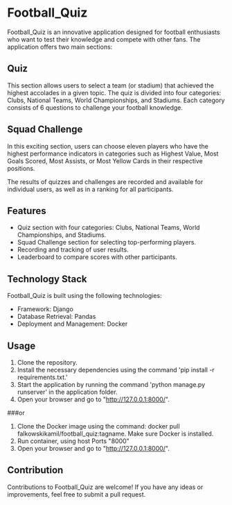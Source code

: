 # Football_Quiz

Football_Quiz is an innovative application designed for football enthusiasts who want to test their knowledge and compete with other fans. The application offers two main sections:

## Quiz

This section allows users to select a team (or stadium) that achieved the highest accolades in a given topic. The quiz is divided into four categories: Clubs, National Teams, World Championships, and Stadiums. Each category consists of 6 questions to challenge your football knowledge.

## Squad Challenge

In this exciting section, users can choose eleven players who have the highest performance indicators in categories such as Highest Value, Most Goals Scored, Most Assists, or Most Yellow Cards in their respective positions.

The results of quizzes and challenges are recorded and available for individual users, as well as in a ranking for all participants.

## Features

- Quiz section with four categories: Clubs, National Teams, World Championships, and Stadiums.
- Squad Challenge section for selecting top-performing players.
- Recording and tracking of user results.
- Leaderboard to compare scores with other participants.

## Technology Stack

Football_Quiz is built using the following technologies:

- Framework: Django
- Database Retrieval: Pandas
- Deployment and Management: Docker

## Usage

   1. Clone the repository.
   2. Install the necessary dependencies using the command 'pip install -r requirements.txt.'
   3. Start the application by running the command 'python manage.py runserver' in the application folder.
   4. Open your browser and go to "http://127.0.0.1:8000/".
   
###or
   1. Clone the Docker image using the command: docker pull falkowskikamil/football_quiz:tagname. Make sure Docker is installed.
   2. Run container, using host Ports "8000"
   3. Open your browser and go to "http://127.0.0.1:8000/".

## Contribution

Contributions to Football_Quiz are welcome! If you have any ideas or improvements, feel free to submit a pull request.
